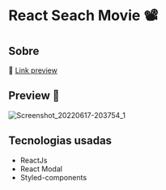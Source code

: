 # React Seach Movie 📽

## Sobre

🔗 <a href="https://react-g6qbvr.stackblitz.io">Link preview</a>

## Preview 🍿
![Screenshot_20220617-203754_1](https://user-images.githubusercontent.com/75839810/174412945-d9979cd1-fcee-4508-b64c-984992d0baf3.jpg)


## Tecnologias usadas
<ul>
  <li>ReactJs</li>
  <li>React Modal</li>
  <li>Styled-components</li>
</ul>

